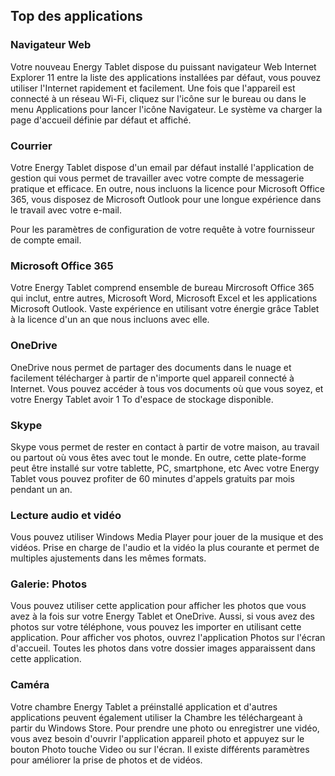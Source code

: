 ## Top des applications 

### Navigateur Web 

Votre nouveau Energy Tablet dispose du puissant navigateur Web Internet Explorer 11 entre la liste des applications installées par défaut, vous pouvez utiliser l'Internet rapidement et facilement. 
Une fois que l'appareil est connecté à un réseau Wi-Fi, cliquez sur l'icône sur le bureau ou dans le menu Applications pour lancer l'icône Navigateur. Le système va charger la page d'accueil définie par défaut et affiché. 


### Courrier 

Votre Energy Tablet dispose d'un email par défaut installé l'application de gestion qui vous permet de travailler avec votre compte de messagerie pratique et efficace. En outre, nous incluons la licence pour Microsoft Office 365, vous disposez de Microsoft Outlook pour une longue expérience dans le travail avec votre e-mail. 

Pour les paramètres de configuration de votre requête à votre fournisseur de compte email. 


### Microsoft Office 365 

Votre Energy Tablet comprend ensemble de bureau Mircrosoft Office 365 qui inclut, entre autres, Microsoft Word, Microsoft Excel et les applications Microsoft Outlook. Vaste expérience en utilisant votre énergie grâce Tablet à la licence d'un an que nous incluons avec elle. 


### OneDrive 

OneDrive nous permet de partager des documents dans le nuage et facilement télécharger à partir de n'importe quel appareil connecté à Internet. Vous pouvez accéder à tous vos documents où que vous soyez, et votre Energy Tablet avoir 1 To d'espace de stockage disponible. 


### Skype 

Skype vous permet de rester en contact à partir de votre maison, au travail ou partout où vous êtes avec tout le monde. En outre, cette plate-forme peut être installé sur votre tablette, PC, smartphone, etc Avec votre Energy Tablet vous pouvez profiter de 60 minutes d'appels gratuits par mois pendant un an. 


### Lecture audio et vidéo 

Vous pouvez utiliser Windows Media Player pour jouer de la musique et des vidéos. Prise en charge de l'audio et la vidéo la plus courante et permet de multiples ajustements dans les mêmes formats. 


### Galerie: Photos 

Vous pouvez utiliser cette application pour afficher les photos que vous avez à la fois sur votre Energy Tablet et OneDrive. Aussi, si vous avez des photos sur votre téléphone, vous pouvez les importer en utilisant cette application. 
Pour afficher vos photos, ouvrez l'application Photos sur l'écran d'accueil. Toutes les photos dans votre dossier images apparaissent dans cette application. 


### Caméra 

Votre chambre Energy Tablet a préinstallé application et d'autres applications peuvent également utiliser la Chambre les téléchargeant à partir du Windows Store. 
Pour prendre une photo ou enregistrer une vidéo, vous avez besoin d'ouvrir l'application appareil photo et appuyez sur le bouton Photo touche Video ou sur l'écran. Il existe différents paramètres pour améliorer la prise de photos et de vidéos. 
